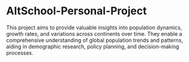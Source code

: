 # AltSchool-Personal-Project
This project aims to provide valuable insights into population dynamics, growth rates, and variations across continents over time. They enable a comprehensive understanding of global population trends and patterns, aiding in demographic research, policy planning, and decision-making processes.
